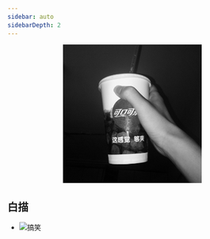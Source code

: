 ```yaml
---
sidebar: auto
sidebarDepth: 2
---
```

<p align="center">
  <img width="280" src="../../../poems/pre.gif" alt="me">
</p>

## 白描
<!-- - 生当作人杰，死亦为鬼雄 -->
<!-- - 只要玩不死，就往死里玩 -->
- ![搞笑](/Lyrics/pre.jpg)
